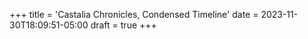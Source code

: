 +++
title = 'Castalia Chronicles, Condensed Timeline'
date = 2023-11-30T18:09:51-05:00
draft = true
+++
